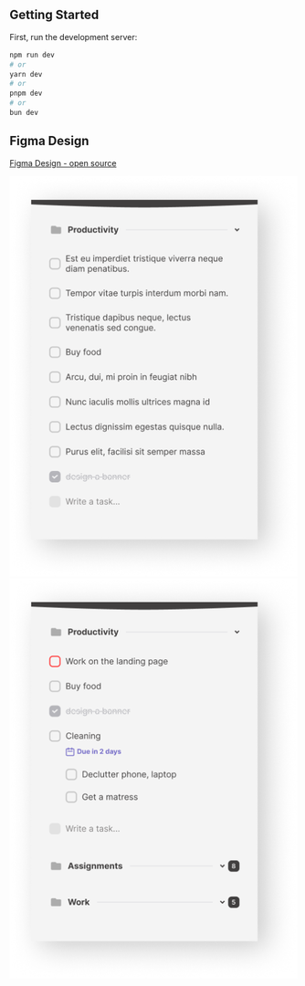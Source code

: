 ## Getting Started

First, run the development server:

```bash
npm run dev
# or
yarn dev
# or
pnpm dev
# or
bun dev
```

## Figma Design
[Figma Design - open source](https://www.figma.com/design/Vz35216vYcrmpyv9IWIubr/To-Do-List-Design-(Community)?node-id=1-166&t=5UiEs75gWoJV4DSE-0)


<div>
  <img src="./src/assets/main.png">
  <img src="./src/assets/subTasks.png">
</div>

